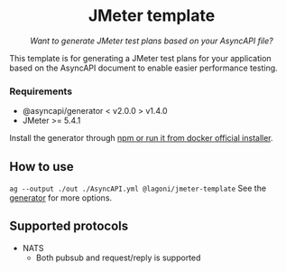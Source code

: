 <h1 align="center">JMeter template</h1>
<p align="center">
  <em>Want to generate JMeter test plans based on your AsyncAPI file?</em>
</p>

This template is for generating a JMeter test plans for your application based on the AsyncAPI document to enable easier performance testing.

### Requirements
* @asyncapi/generator < v2.0.0 > v1.4.0
* JMeter >= 5.4.1

Install the generator through [npm or run it from docker official installer](https://github.com/asyncapi/generator#install).

## How to use

`ag --output ./out ./AsyncAPI.yml @lagoni/jmeter-template`
See the [generator](https://github.com/asyncapi/generator) for more options.
## Supported protocols

- NATS
  - Both pubsub and request/reply is supported